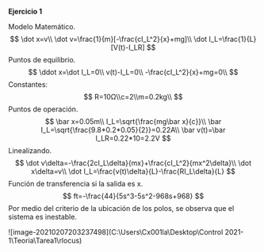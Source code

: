 **Ejercicio 1**

Modelo Matemático.
$$
\dot x=v\\
\dot v=\frac{1}{m}[-\frac{cI_L^2}{x}+mg]\\
\dot I_L=\frac{1}{L}[V(t)-I_LR]
$$
Puntos de equilibrio.
$$
\ddot x=\dot I_L=0\\
v(t)-I_L=0\\
-\frac{cI_L^2}{x}+mg=0\\
$$
Constantes:
$$
R=10Ω\\c=2\\m=0.2kg\\
$$
Puntos de operación. 
$$
\bar x=0.05m\\
I_L=\sqrt{\frac{mg\bar x}{c}}\\
\bar I_L=\sqrt{\frac{9.8*0.2*0.05}{2}}=0.22A\\
\bar v(t)=\bar I_LR=0.22*10=2.2V
$$
Linealizando.
$$
\dot v\delta=-\frac{2cI_L\delta}{mx}+\frac{cI_L^2}{mx^2\delta}\\
\dot x\delta=v\\
\dot I_L=\frac{v(t)\delta}{L}-\frac{RI_L\delta}{L}
$$
Función de transferencia si la salida es x.
$$
ft=-\frac{44}{5s^3-5s^2-968s+968}
$$
Por medio del criterio de la ubicación de los polos, se observa que el sistema es inestable.

![image-20210207203237498](C:\Users\Cx001la\Desktop\Control 2021-1\Teoria\Tarea1\rlocus)

 











